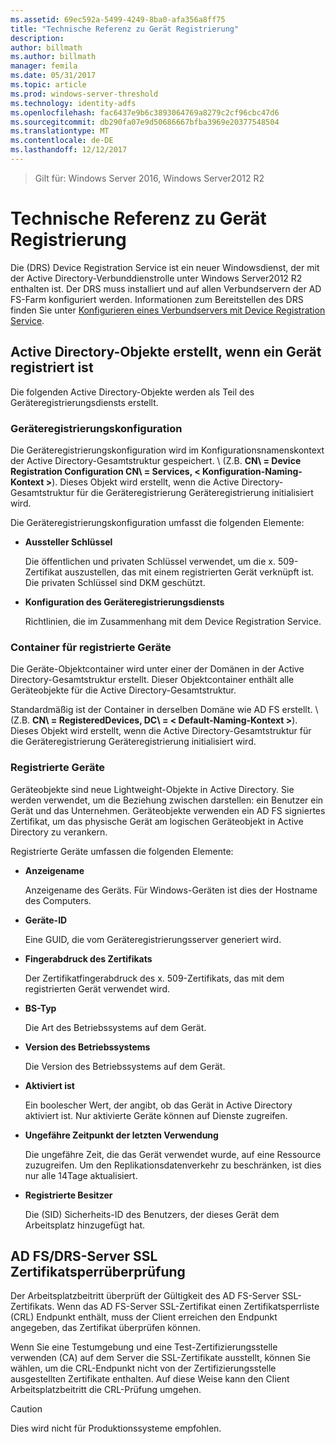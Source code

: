 ```yaml
---
ms.assetid: 69ec592a-5499-4249-8ba0-afa356a8ff75
title: "Technische Referenz zu Gerät Registrierung"
description: 
author: billmath
ms.author: billmath
manager: femila
ms.date: 05/31/2017
ms.topic: article
ms.prod: windows-server-threshold
ms.technology: identity-adfs
ms.openlocfilehash: fac6437e9b6c3893064769a8279c2cf96cbc47d6
ms.sourcegitcommit: db290fa07e9d50686667bfba3969e20377548504
ms.translationtype: MT
ms.contentlocale: de-DE
ms.lasthandoff: 12/12/2017
---
```

>Gilt für: Windows Server 2016, Windows Server2012 R2

# <a name="device-registration-technical-reference"></a>Technische Referenz zu Gerät Registrierung
Die \(DRS\) Device Registration Service ist ein neuer Windowsdienst, der mit der Active Directory-Verbunddienstrolle unter Windows Server2012 R2 enthalten ist.  Der DRS muss installiert und auf allen Verbundservern der AD FS-Farm konfiguriert werden.  Informationen zum Bereitstellen des DRS finden Sie unter [Konfigurieren eines Verbundservers mit Device Registration Service](https://technet.microsoft.com/library/dn486831.aspx).  
  
## <a name="active-directory-objects-created-when-a-device-is-registered"></a>Active Directory-Objekte erstellt, wenn ein Gerät registriert ist  
Die folgenden Active Directory-Objekte werden als Teil des Geräteregistrierungsdiensts erstellt.  
  
### <a name="device-registration-configuration"></a>Geräteregistrierungskonfiguration  
Die Geräteregistrierungskonfiguration wird im Konfigurationsnamenskontext der Active Directory-Gesamtstruktur gespeichert. \ (Z.B. **CN\ = Device Registration Configuration CN\ = Services, < Konfiguration\-Naming\-Kontext >**\). Dieses Objekt wird erstellt, wenn die Active Directory-Gesamtstruktur für die Geräteregistrierung Geräteregistrierung initialisiert wird.  
  
Die Geräteregistrierungskonfiguration umfasst die folgenden Elemente:  
  
-   **Aussteller Schlüssel**  
  
    Die öffentlichen und privaten Schlüssel verwendet, um die x. 509-Zertifikat auszustellen, das mit einem registrierten Gerät verknüpft ist.  Die privaten Schlüssel sind DKM geschützt.  
  
-   **Konfiguration des Geräteregistrierungsdiensts**  
  
    Richtlinien, die im Zusammenhang mit dem Device Registration Service.  
  
### <a name="registered-devices-container"></a>Container für registrierte Geräte  
Die Geräte-Objektcontainer wird unter einer der Domänen in der Active Directory-Gesamtstruktur erstellt.  Dieser Objektcontainer enthält alle Geräteobjekte für die Active Directory-Gesamtstruktur.  
  
Standardmäßig ist der Container in derselben Domäne wie AD FS erstellt.  \ (Z.B. **CN\ = RegisteredDevices, DC\ = < Default\-Naming\-Kontext >**\). Dieses Objekt wird erstellt, wenn die Active Directory-Gesamtstruktur für die Geräteregistrierung Geräteregistrierung initialisiert wird.  
  
### <a name="registered-devices"></a>Registrierte Geräte  
Geräteobjekte sind neue Lightweight-Objekte in Active Directory.  Sie werden verwendet, um die Beziehung zwischen darstellen: ein Benutzer ein Gerät und das Unternehmen.  Geräteobjekte verwenden ein AD FS signiertes Zertifikat, um das physische Gerät am logischen Geräteobjekt in Active Directory zu verankern.  
  
Registrierte Geräte umfassen die folgenden Elemente:  
  
-   **Anzeigename**  
  
    Anzeigename des Geräts.  Für Windows-Geräten ist dies der Hostname des Computers.  
  
-   **Geräte-ID**  
  
    Eine GUID, die vom Geräteregistrierungsserver generiert wird.  
  
-   **Fingerabdruck des Zertifikats**  
  
    Der Zertifikatfingerabdruck des x. 509-Zertifikats, das mit dem registrierten Gerät verwendet wird.  
  
-   **BS-Typ**  
  
    Die Art des Betriebssystems auf dem Gerät.  
  
-   **Version des Betriebssystems**  
  
    Die Version des Betriebssystems auf dem Gerät.  
  
-   **Aktiviert ist**  
  
    Ein boolescher Wert, der angibt, ob das Gerät in Active Directory aktiviert ist.  Nur aktivierte Geräte können auf Dienste zugreifen.  
  
-   **Ungefähre Zeitpunkt der letzten Verwendung**  
  
    Die ungefähre Zeit, die das Gerät verwendet wurde, auf eine Ressource zuzugreifen.  Um den Replikationsdatenverkehr zu beschränken, ist dies nur alle 14Tage aktualisiert.  
  
-   **Registrierte Besitzer**  
  
    Die \(SID\) Sicherheits-ID des Benutzers, der dieses Gerät dem Arbeitsplatz hinzugefügt hat.  
  
## <a name="ad-fsdrs-server-ssl-certificate-revocation-checking"></a>AD FS\/DRS-Server SSL Zertifikatsperrüberprüfung  
Der Arbeitsplatzbeitritt überprüft der Gültigkeit des AD FS-Server SSL-Zertifikats.  Wenn das AD FS-Server SSL-Zertifikat einen Zertifikatsperrliste \(CRL\) Endpunkt enthält, muss der Client erreichen den Endpunkt angegeben, das Zertifikat überprüfen können.  
  
Wenn Sie eine Testumgebung und eine Test-Zertifizierungsstelle verwenden \(CA\) auf dem Server die SSL-Zertifikate ausstellt, können Sie wählen, um die CRL-Endpunkt nicht von der Zertifizierungsstelle ausgestellten Zertifikate enthalten.  Auf diese Weise kann den Client Arbeitsplatzbeitritt die CRL-Prüfung umgehen.  
  
> [!CAUTION]  
> Dies wird nicht für Produktionssysteme empfohlen.  
  

